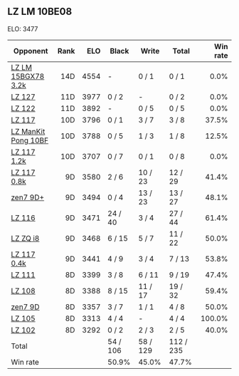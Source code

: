 ## LZ LM 10BE08 ##

ELO: 3477

Opponent | Rank | ELO | Black | Write | Total | Win rate
---------|-----:|----:|-------|-------|-------|-------:
[LZ LM 15BGX78 3.2k](LZ%20LM%2015BGX78%203.2k.md) | 14D | 4554 | - | 0 / 1 | 0 / 1 | 0.0%
[LZ 127](LZ%20127.md) | 11D | 3977 | 0 / 2 | - | 0 / 2 | 0.0%
[LZ 122](LZ%20122.md) | 11D | 3892 | - | 0 / 5 | 0 / 5 | 0.0%
[LZ 117](LZ%20117.md) | 10D | 3796 | 0 / 1 | 3 / 7 | 3 / 8 | 37.5%
[LZ ManKit Pong 10BF](LZ%20ManKit%20Pong%2010BF.md) | 10D | 3788 | 0 / 5 | 1 / 3 | 1 / 8 | 12.5%
[LZ 117 1.2k](LZ%20117%201.2k.md) | 10D | 3707 | 0 / 7 | 0 / 1 | 0 / 8 | 0.0%
[LZ 117 0.8k](LZ%20117%200.8k.md) | 9D | 3580 | 2 / 6 | 10 / 23 | 12 / 29 | 41.4%
[zen7 9D+](zen7%209D+.md) | 9D | 3494 | 0 / 4 | 13 / 23 | 13 / 27 | 48.1%
[LZ 116](LZ%20116.md) | 9D | 3471 | 24 / 40 | 3 / 4 | 27 / 44 | 61.4%
[LZ ZQ i8](LZ%20ZQ%20i8.md) | 9D | 3468 | 6 / 15 | 5 / 7 | 11 / 22 | 50.0%
[LZ 117 0.4k](LZ%20117%200.4k.md) | 9D | 3441 | 4 / 9 | 3 / 4 | 7 / 13 | 53.8%
[LZ 111](LZ%20111.md) | 8D | 3399 | 3 / 8 | 6 / 11 | 9 / 19 | 47.4%
[LZ 108](LZ%20108.md) | 8D | 3388 | 8 / 15 | 11 / 17 | 19 / 32 | 59.4%
[zen7 9D](zen7%209D.md) | 8D | 3357 | 3 / 7 | 1 / 1 | 4 / 8 | 50.0%
[LZ 105](LZ%20105.md) | 8D | 3313 | 4 / 4 | - | 4 / 4 | 100.0%
[LZ 102](LZ%20102.md) | 8D | 3292 | 0 / 2 | 2 / 3 | 2 / 5 | 40.0%
Total | | | 54 / 106 | 58 / 129 | 112 / 235 | 
Win rate| | | 50.9% | 45.0% | 47.7% | 
